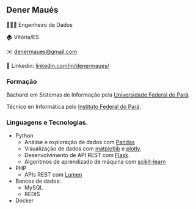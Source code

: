 ## Dener Maués
👨🏻‍💻 Engenheiro de Dados 

🏠 Vitória/ES

✉️ denermaues@gmail.com

💼 Linkedin: [linkedin.com/in/denermaues/](https://www.linkedin.com/in/denermaues/)


### Formação
Bacharel em Sistemas de Informação pela [Universidade Federal do Pará](https://portal.ufpa.br).

Técnico en Informática pelo [Instituto Federal do Pará](https://ifpa.edu.br).
### Linguagens e Tecnologias.
- Python
  - Análise e exploração de dados com [Pandas](https://pandas.pydata.org/)
  - Visualização de dados com [matplotlib](https://matplotlib.org/) e [plotly](https://plotly.com/python/).
  - Desenvolvimento de API REST com [Flask](https://flask.palletsprojects.com/en/1.1.x/).
  - Algoritmos de aprendizado de máquina com [scikit-learn](https://scikit-learn.org)
- PHP
  - APIs REST com [Lumen](https://lumen.laravel.com)
- Bancos de dados:
  - MySQL
  - REDIS
- Docker



